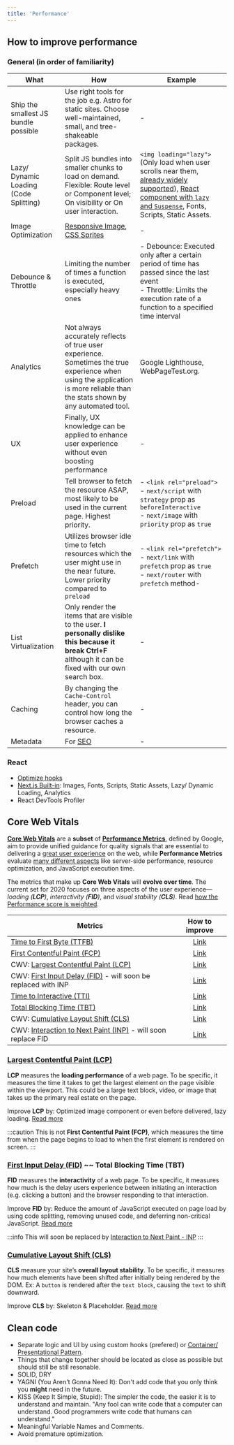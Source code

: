 ```yaml
---
title: 'Performance'
---
```


## How to improve performance

### General (in order of familiarity)

| What                                   | How                                                                                                                                                                           | Example                                                                                                                                                                                                                                                                |
| -------------------------------------- | ----------------------------------------------------------------------------------------------------------------------------------------------------------------------------- | ---------------------------------------------------------------------------------------------------------------------------------------------------------------------------------------------------------------------------------------------------------------------- |
| Ship the smallest JS bundle possible   | Use right tools for the job e.g. Astro for static sites. Choose well-maintained, small, and tree-shakeable packages.                                                          | -                                                                                                                                                                                                                                                                      |
| Lazy/ Dynamic Loading (Code Splitting) | Split JS bundles into smaller chunks to load on demand. Flexible: Route level or Component level; On visibility or On user interaction.                                       | `<img loading="lazy">` (Only load when user scrolls near them, [already widely supported](https://caniuse.com/loading-lazy-attr)), [React component with `lazy` and `Suspense`](../React/react-snippets.mdx#lazy-load--component-maps), Fonts, Scripts, Static Assets. |
| Image Optimization                     | [Responsive Image](./image.md), [CSS Sprites](https://spritegen.website-performance.org/)                                                                                     | -                                                                                                                                                                                                                                                                      |
| Debounce & Throttle                    | Limiting the number of times a function is executed, especially heavy ones                                                                                                    | - Debounce: Executed only after a certain period of time has passed since the last event <br /> - Throttle: Limits the execution rate of a function to a specified time interval                                                                                       |
| Analytics                              | Not always accurately reflects of true user experience. Sometimes the true experience when using the application is more reliable than the stats shown by any automated tool. | Google Lighthouse, WebPageTest.org.                                                                                                                                                                                                                                    |
| UX                                     | Finally, UX knowledge can be applied to enhance user experience without even boosting performance                                                                             | -                                                                                                                                                                                                                                                                      |
| Preload                                | Tell browser to fetch the resource ASAP, most likely to be used in the current page. Highest priority.                                                                        | - `<link rel="preload">` <br /> - `next/script` with `strategy` prop as `beforeInteractive` <br /> - `next/image` with `priority` prop as `true`                                                                                                                       |
| Prefetch                               | Utilizes browser idle time to fetch resources which the user might use in the near future. Lower priority compared to `preload`                                               | - `<link rel="prefetch">` <br /> - `next/link` with `prefetch` prop as `true` <br /> - `next/router` with `prefetch` method-                                                                                                                                           |
| List Virtualization                    | Only render the items that are visible to the user. **I personally dislike this because it break Ctrl+F** although it can be fixed with our own search box.                   | -                                                                                                                                                                                                                                                                      |
| Caching                                | By changing the `Cache-Control` header, you can control how long the browser caches a resource.                                                                               | -                                                                                                                                                                                                                                                                      |
| Metadata                               | For [SEO](./seo.md)                                                                                                                                                           | -                                                                                                                                                                                                                                                                      |

### React

- [Optimize hooks](../React/hooks.mdx#optimize)
- [Next.js Built-in](https://nextjs.org/docs/app/building-your-application/optimizing): Images, Fonts, Scripts, Static Assets, Lazy/ Dynamic Loading, Analytics
- React DevTools Profiler

## Core Web Vitals

**[Core Web Vitals](https://web.dev/learn-core-web-vitals/)** are a **subset** of **[Performance Metrics](https://web.dev/metrics/)**, defined by Google, aim to provide unified guidance for quality signals that are essential to delivering a <u>great user experience</u> on the web, while **Performance Metrics** evaluate <u>many different aspects</u> like server-side performance, resource optimization, and JavaScript execution time.

The metrics that make up **Core Web Vitals** will **evolve over time**. The current set for 2020 focuses on three aspects of the user experience—_loading (**LCP**)_, _interactivity (**FID**)_, and _visual stability (**CLS**)_. Read [how the Performance score is weighted](https://web.dev/performance-scoring).

| Metrics                                                                               |                 How to improve                  |
| ------------------------------------------------------------------------------------- | :---------------------------------------------: |
| [Time to First Byte (TTFB)](https://web.dev/ttfb/)                                    |     [Link](https://web.dev/optimize-ttfb/)      |
| [First Contentful Paint (FCP)](https://web.dev/fcp/)                                  | [Link](https://web.dev/fcp/#how-to-improve-fcp) |
| CWV: [Largest Contentful Paint (LCP)](https://web.dev/lcp/)                           |      [Link](https://web.dev/optimize-lcp/)      |
| CWV: [First Input Delay (FID)](https://web.dev/fid/) - will soon be replaced with INP |      [Link](https://web.dev/optimize-fid/)      |
| [Time to Interactive (TTI)](https://web.dev/tti/)                                     | [Link](https://web.dev/tti/#how-to-improve-tti) |
| [Total Blocking Time (TBT)](https://web.dev/tbt/)                                     | [Link](https://web.dev/tbt/#how-to-improve-tbt) |
| CWV: [Cumulative Layout Shift (CLS)](https://web.dev/cls/)                            |      [Link](https://web.dev/optimize-cls/)      |
| CWV: [Interaction to Next Paint (INP)](https://web.dev/inp/) - will soon replace FID  |      [Link](https://web.dev/optimize-inp/)      |

### [Largest Contentful Paint (LCP)](https://web.dev/lcp/)

**LCP** measures the **loading performance** of a web page. To be specific, it measures the time it takes to get the largest element on the page visible within the viewport. This could be a large text block, video, or image that takes up the primary real estate on the page.

Improve **LCP** by: Optimized image component or even before delivered, lazy loading. [Read more](https://web.dev/optimize-lcp/)

:::caution
This is not **First Contentful Paint (FCP)**, which measures the time from when the page begins to load to when the first element is rendered on screen.
:::

### [First Input Delay (FID)](https://web.dev/fid/) ~~ Total Blocking Time (TBT)

**FID** measures the **interactivity** of a web page. To be specific, it measures how much is the delay users experience between initiating an interaction (e.g. clicking a button) and the browser responding to that interaction.

Improve **FID** by: Reduce the amount of JavaScript executed on page load by using code splitting, removing unused code, and deferring non-critical JavaScript. [Read more](https://web.dev/optimize-fid/)

:::info
This will soon be replaced by [Interaction to Next Paint - INP](https://web.dev/inp/)
:::

### [Cumulative Layout Shift (CLS)](https://web.dev/cls/)

**CLS** measure your site’s **overall layout stability**. To be specific, it measures how much elements have been shifted after initially being rendered by the DOM. Ex: A `button` is rendered after the `text block`, causing the `text` to shift downward.

Improve **CLS** by: Skeleton & Placeholder. [Read more](https://web.dev/optimize-cls/)

## Clean code

- Separate logic and UI by using custom hooks (prefered) or [Container/ Presentational Pattern](https://www.patterns.dev/posts/presentational-container-pattern).
- Things that change together should be located as close as possible but should still be still resonable.
- SOLID, DRY
- YAGNI (You Aren't Gonna Need It): Don't add code that you only think you **might** need in the future.
- KISS (Keep It Simple, Stupid): The simpler the code, the easier it is to understand and maintain. "Any fool can write code that a computer can understand. Good programmers write code that humans can understand."
- Meaningful Variable Names and Comments.
- Avoid premature optimization.
